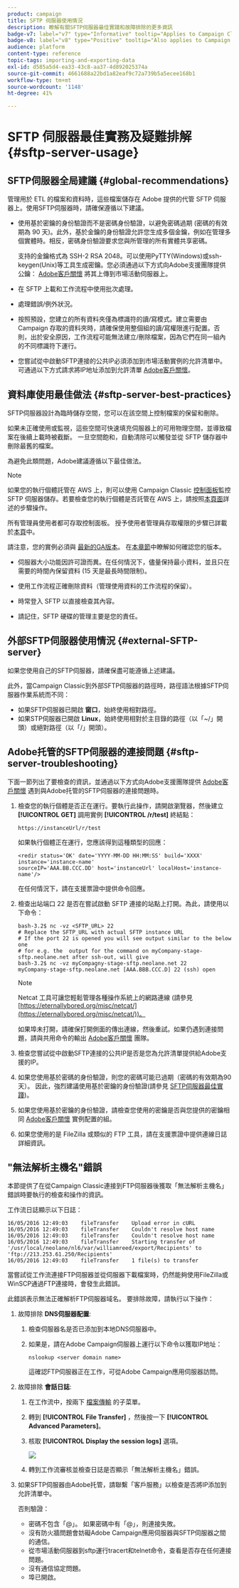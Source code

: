 ```yaml
---
product: campaign
title: SFTP 伺服器使用情況
description: 瞭解有關SFTP伺服器最佳實踐和故障排除的更多資訊
badge-v7: label="v7" type="Informative" tooltip="Applies to Campaign Classic v7"
badge-v8: label="v8" type="Positive" tooltip="Also applies to Campaign v8"
audience: platform
content-type: reference
topic-tags: importing-and-exporting-data
exl-id: d585a5d4-ea33-43c8-aa37-4d892025374a
source-git-commit: 4661688a22bd1a82eaf9c72a739b5a5ecee168b1
workflow-type: tm+mt
source-wordcount: '1148'
ht-degree: 41%

---
```


# SFTP 伺服器最佳實務及疑難排解 {#sftp-server-usage}



## SFTP伺服器全局建議 {#global-recommendations}

管理用於 ETL 的檔案和資料時，這些檔案儲存在 Adobe 提供的代管 SFTP 伺服器上。使用SFTP伺服器時，請確保遵循以下建議。

* 使用基於密鑰的身份驗證而不是密碼身份驗證，以避免密碼過期 (密碼的有效期為 90 天)。此外，基於金鑰的身份驗證允許您生成多個金鑰，例如在管理多個實體時。相反，密碼身份驗證要求您與所管理的所有實體共享密碼。

   支持的金鑰格式為 SSH-2 RSA 2048。可以使用PyTTY(Windows)或ssh-keygen(Unix)等工具生成密鑰。您必須通過以下方式向Adobe支援團隊提供公鑰： [Adobe客戶關懷](https://helpx.adobe.com/tw/enterprise/admin-guide.html/enterprise/using/support-for-experience-cloud.ug.html) 將其上傳到市場活動伺服器上。

* 在 SFTP 上載和工作流程中使用批次處理。

* 處理錯誤/例外狀況。

* 按照預設，您建立的所有資料夾僅為標識符的讀/寫模式。建立需要由 Campaign 存取的資料夾時，請確保使用整個組的讀/寫權限進行配置。否則，出於安全原因，工作流程可能無法建立/刪除檔案，因為它們在同一組內的不同標識符下運行。

* 您嘗試從中啟動SFTP連接的公共IP必須添加到市場活動實例的允許清單中。 可通過以下方式請求將IP地址添加到允許清單 [Adobe客戶關懷](https://helpx.adobe.com/tw/enterprise/admin-guide.html/enterprise/using/support-for-experience-cloud.ug.html)。

## 資料庫使用最佳做法 {#sftp-server-best-practices}

SFTP伺服器設計為臨時儲存空間，您可以在該空間上控制檔案的保留和刪除。

如果未正確使用或監視，這些空間可快速填充伺服器上的可用物理空間，並導致檔案在後續上載時被截斷。 一旦空間飽和，自動清除可以觸發並從 SFTP 儲存器中刪除最舊的檔案。

為避免此類問題，Adobe建議遵循以下最佳做法。

>[!NOTE]
>
>如果您的執行個體託管在 AWS 上，則可以使用 Campaign Classic [控制面板](https://experienceleague.adobe.com/docs/control-panel/using/sftp-management/sftp-storage-management.html)監控 SFTP 伺服器儲存。若要檢查您的執行個體是否託管在 AWS 上，請按照[本頁面](https://experienceleague.adobe.com/docs/control-panel/using/faq.html)詳述的步驟操作。
>
>所有管理員使用者都可存取控制面板。 授予使用者管理員存取權限的步驟已詳載於[本頁](https://experienceleague.adobe.com/docs/control-panel/using/discover-control-panel/managing-permissions.html?lang=zh-Hant#discover-control-panel)中。
>
>請注意，您的實例必須與 [最新的GA版本](../../rn/using/rn-overview.md)。 在[本章節](../../platform/using/launching-adobe-campaign.md#getting-your-campaign-version)中瞭解如何確認您的版本。 

* 伺服器大小功能因許可證而異。在任何情況下，儘量保持最小資料，並且只在需要的時間內保留資料 (15 天是最長時間限制)。

* 使用工作流程正確刪除資料（管理使用資料的工作流程的保留）。

* 時常登入 SFTP 以直接檢查其內容。

* 請記住，SFTP 硬碟的管理主要是您的責任。

## 外部SFTP伺服器使用情況 {#external-SFTP-server}

如果您使用自己的SFTP伺服器，請確保盡可能遵循上述建議。

此外，當Campaign Classic到外部SFTP伺服器的路徑時，路徑語法根據SFTP伺服器作業系統而不同：

* 如果SFTP伺服器已開啟 **窗口**，始終使用相對路徑。
* 如果STP伺服器已開啟 **Linux**，始終使用相對於主目錄的路徑（以「~/」開頭）或絕對路徑（以「/」開頭）。

## Adobe托管的SFTP伺服器的連接問題 {#sftp-server-troubleshooting}

下面一節列出了要檢查的資訊，並通過以下方式向Adobe支援團隊提供 [Adobe客戶關懷](https://helpx.adobe.com/tw/enterprise/admin-guide.html/enterprise/using/support-for-experience-cloud.ug.html) 遇到與Adobe托管的SFTP伺服器的連接問題時。

1. 檢查您的執行個體是否正在運行。要執行此操作，請開啟瀏覽器，然後建立 **[!UICONTROL GET]** 調用實例 **[!UICONTROL /r/test]** 終結點：

   ```
   https://instanceUrl/r/test
   ```

   如果執行個體正在運行，您應該得到這種類型的回應：

   ```
   <redir status='OK' date='YYYY-MM-DD HH:MM:SS' build='XXXX' instance='instance-name'
   sourceIP='AAA.BB.CCC.DD' host='instanceUrl' localHost='instance-name'/>
   ```

   在任何情況下，請在支援票證中提供命令回應。

1. 檢查出站端口 22 是否在嘗試啟動 SFTP 連接的站點上打開。為此，請使用以下命令：

   ```
   bash-3.2$ nc -vz <SFTP_URL> 22
   # Replace the SFTP_URL with actual SFTP instance URL
   # If the port 22 is opened you will see output similar to the below one
   # for e.g. the  output for the command on myCompany-stage-sftp.neolane.net after ssh-out, will give
   bash-3.2$ nc -vz myCompagny-stage-sftp.neolane.net 22
   myCompany-stage-sftp.neolane.net [AAA.BBB.CCC.D] 22 (ssh) open
   ```

   >[!NOTE]
   >
   >Netcat 工具可讓您輕鬆管理各種操作系統上的網路連線 (請參見 [https://eternallybored.org/misc/netcat/](https://eternallybored.org/misc/netcat/))。

   如果埠未打開，請確保打開側面的傳出連線，然後重試。如果仍遇到連接問題，請與共用命令的輸出 [Adobe客戶關懷](https://helpx.adobe.com/tw/enterprise/admin-guide.html/enterprise/using/support-for-experience-cloud.ug.html) 團隊。

1. 檢查您嘗試從中啟動SFTP連接的公共IP是否是您為允許清單提供給Adobe支援的IP。
1. 如果您使用基於密碼的身份驗證，則您的密碼可能已過期（密碼的有效期為90天）。 因此，強烈建議使用基於密鑰的身份驗證(請參見 [SFTP伺服器最佳實踐](#sftp-server-best-practices))。
1. 如果您使用基於密鑰的身份驗證，請檢查您使用的密鑰是否與您提供的密鑰相同 [Adobe客戶關懷](https://helpx.adobe.com/tw/enterprise/admin-guide.html/enterprise/using/support-for-experience-cloud.ug.html) 實例配置的組。
1. 如果您使用的是 FileZilla 或類似的 FTP 工具，請在支援票證中提供連線日誌詳細資訊。

## &quot;無法解析主機名&quot;錯誤

本節提供了在從Campaign Classic連接到FTP伺服器後獲取「無法解析主機名」錯誤時要執行的檢查和操作的資訊。

工作流日誌顯示以下日誌：

```
16/05/2016 12:49:03    fileTransfer    Upload error in cURL
16/05/2016 12:49:03    fileTransfer    Couldn't resolve host name
16/05/2016 12:49:03    fileTransfer    Couldn't resolve host name
16/05/2016 12:49:03    fileTransfer    Starting transfer of '/usr/local/neolane/nl6/var/williamreed/export/Recipients' to 'ftp://213.253.61.250/Recipients'
16/05/2016 12:49:03    fileTransfer    1 file(s) to transfer
```

當嘗試從工作流連接FTP伺服器並從伺服器下載檔案時，仍然能夠使用FileZilla或WinSCP通過FTP連接時，會發生此錯誤。

此錯誤表示無法正確解析FTP伺服器域名。 要排除故障，請執行以下操作：

1. 故障排除 **DNS伺服器配置**:

   1. 檢查伺服器名是否已添加到本地DNS伺服器中。
   1. 如果是，請在Adobe Campaign伺服器上運行以下命令以獲取IP地址：

      `nslookup <server domain name>`

      這確認FTP伺服器正在工作，可從Adobe Campaign應用伺服器訪問。

1. 故障排除 **會話日誌**:

   1. 在工作流中，按兩下 [檔案傳輸](../../workflow/using/file-transfer.md) 的子菜單。
   1. 轉到 **[!UICONTROL File Transfer]** ，然後按一下 **[!UICONTROL Advanced Parameters]**。
   1. 核取 **[!UICONTROL Display the session logs]** 選項。

      ![](assets/sftp-error-display-logs.png)

   1. 轉到工作流審核並檢查日誌是否顯示「無法解析主機名」錯誤。

1. 如果SFTP伺服器由Adobe托管，請聯繫「客戶服務」以檢查是否將IP添加到允許清單中。

   否則驗證：

   * 密碼不包含「@」。 如果密碼中有「@」，則連接失敗。
   * 沒有防火牆問題會妨礙Adobe Campaign應用伺服器與SFTP伺服器之間的通信。
   * 從市場活動伺服器到sftp運行tracert和telnet命令，查看是否存在任何連接問題。
   * 沒有通信協定問題。
   * 埠已開啟。
